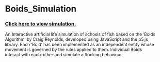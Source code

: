 # Boids_Simulation
### [Click here to view simulation.](https://satyajit09.github.io/Boids_Simulation/)
An Interactive artificial life simulation of schools of fish based on the ’Boids Algorithm’ by Craig Reynolds, developed
using JavaScript and the p5.js library. Each ’Boid’ has been implemented as an independent entity whose movement is
governed by the rules applied to them. Individual Boids interact with each-other and simulate a flocking behaviour.
